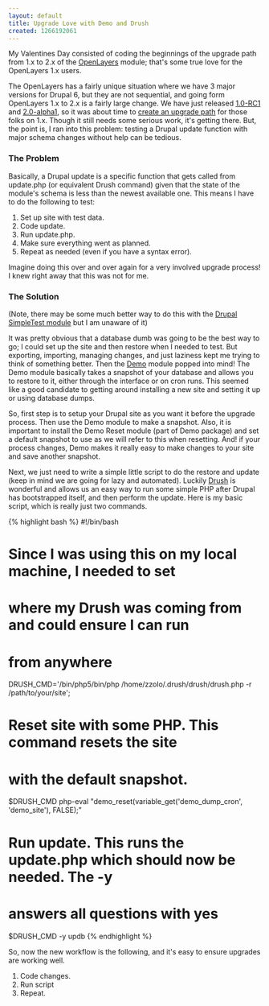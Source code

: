```yaml
---
layout: default
title: Upgrade Love with Demo and Drush
created: 1266192061
---
```


My Valentines Day consisted of coding the beginnings of the upgrade path from 1.x to 2.x of the [OpenLayers](http://drupal.org/project/openlayers) module; that's some true love for the OpenLayers 1.x users.  

The OpenLayers has a fairly unique situation where we have 3 major versions for Drupal 6, but they are not sequential, and going form OpenLayers 1.x to 2.x is a fairly large change.  We have just released [1.0-RC1](http://drupal.org/node/709818) and [2.0-alpha1](http://drupal.org/node/708270), so it was about time to [create an upgrade path](http://drupal.org/node/710610) for those folks on 1.x.  Though it still needs some serious work, it's getting there.  But, the point is, I ran into this problem: testing a Drupal update function with major schema changes without help can be tedious.

### The Problem ###

Basically, a Drupal update is a specific function that gets called from update.php (or equivalent Drush command) given that the state of the module's schema is less than the newest available one.  This means I have to do the following to test:

1. Set up site with test data.
1. Code update.
1. Run update.php.
1. Make sure everything went as planned.
1. Repeat as needed (even if you have a syntax error).

Imagine doing this over and over again for a very involved upgrade process!  I knew right away that this was not for me.

### The Solution ###

(Note, there may be some much better way to do this with the [Drupal SimpleTest module](http://drupal.org/project/simpletest) but I am unaware of it)

It was pretty obvious that a database dumb was going to be the best way to go; I could set up the site and then restore when I needed to test.  But exporting, importing, managing changes, and just laziness kept me trying to think of something better.  Then the [Demo](http://drupal.org/project/demo) module popped into mind!  The Demo module basically takes a snapshot of your database and allows you to restore to it, either through the interface or on cron runs.  This seemed like a good candidate to getting around installing a new site and setting it up or using database dumps.

So, first step is to setup your Drupal site as you want it before the upgrade process.  Then use the Demo module to make a snapshot.  Also, it is important to install the Demo Reset module (part of Demo package) and set a default snapshot to use as we will refer to this when resetting.  And! if your process changes, Demo makes it really easy to make changes to your site and save another snapshot.

Next, we just need to write a simple little script to do the restore and update (keep in mind we are going for lazy and automated).  Luckily [Drush](http://drupal.org/project/drush) is wonderful and allows us an easy way to run some simple PHP after Drupal has bootstrapped itself, and then perform the update.  Here is my basic script, which is really just two commands.


<div>
{% highlight bash %}
#!/bin/bash

# Since I was using this on my local machine, I needed to set
# where my Drush was coming from and could ensure I can run
# from anywhere
DRUSH_CMD='/bin/php5/bin/php /home/zzolo/.drush/drush/drush.php -r /path/to/your/site';

# Reset site with some PHP.  This command resets the site
# with the default snapshot.
$DRUSH_CMD php-eval "demo_reset(variable_get('demo_dump_cron', 'demo_site'), FALSE);"

# Run update.  This runs the update.php which should now be needed.  The -y
# answers all questions with yes
$DRUSH_CMD -y updb
{% endhighlight %}
</div>


So, now the new workflow is the following, and it's easy to ensure upgrades are working well.

1. Code changes.
1. Run script
1. Repeat.
